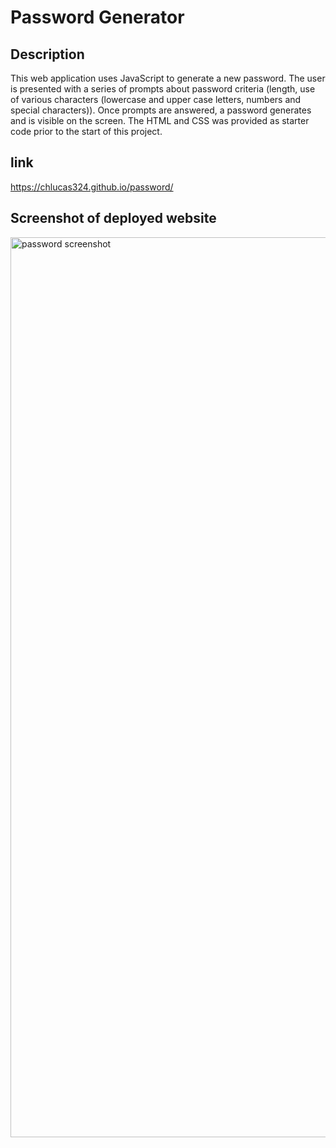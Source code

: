 # Password Generator 

## Description

This web application uses JavaScript to generate a new password.  The user is presented with a series of prompts about password criteria (length, use of various characters (lowercase and upper case letters, numbers and special characters)).  Once prompts are answered, a password generates and is visible on the screen.  The HTML and CSS was provided as starter code prior to the start of this project.  

## link 
https://chlucas324.github.io/password/

## Screenshot of deployed website
<img width="1440" alt="password screenshot" src="https://user-images.githubusercontent.com/91441453/159144425-e7b6715b-7a9e-4563-bc75-259b36caa936.png">
